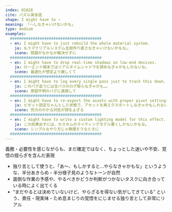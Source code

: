 ```yaml
---
index: 01028
cite: パズル英会話
shape: I might have to ~
meaning: 「〜しなきゃいけないかも」
type: medium
examples:
  ########################################
  - en: I might have to just rebuild the whole material system.
    ja: もうマテリアルシステム全部作り直さなきゃいけないかもな…
    scene: 問題がなかなか解決せずに
  ########################################
  - en: I might have to drop real-time shadows on low-end devices.
    ja: ローエンド端末ではリアルタイムシャドウを諦めなきゃかもしれないな。
    scene: 最適化が想定より厳しくて
  ########################################
  - en: I might have to log every single pass just to track this down.
    ja: このバグ追うには全パスのログ取らなきゃかも…。
    scene: 原因不明のバグに直面して
  ########################################
  - en: I might have to re-export the assets with proper pivot settings.
    ja: ピボット設定ちゃんとした状態で、アセットを再エクスポートしなきゃかもしれない。
    scene: 労力のかかる対処が頭をよぎる
  ########################################
  - en: I might have to write a custom lighting model for this effect.
    ja: この効果出すには、カスタムのライティングモデル書くしかないかもな。
    scene: シンプルなやり方じゃ無理そうなときに
  ########################################
---
```


義務・必要性を感じながらも、まだ確定ではなく、ちょっとした迷いや不安、覚悟の揺らぎを含んだ表現

- 独り言として使うと、「あ〜、もしかすると…やらなきゃかもな」というような、半分あきらめ・半分様子見のようなトーンが自然
- 面倒な作業の予感や、やるべきかどうか判断がつかないタスクに向き合っている時によく出てくる
- “まだやるとは決めていないけど、やらざるを得ない気がしてきている” という、責任・現実味・ため息まじりの覚悟をにじませる独り言として非常にリアル
